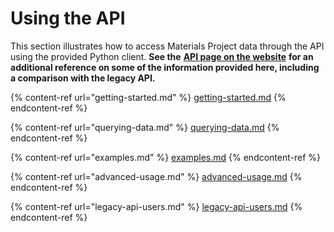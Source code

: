 # Using the API

This section illustrates how to access Materials Project data through the API using the provided Python client. **See the** [**API page on the website**](https://next-gen.materialsproject.org/api) **for an additional reference on some of the information provided here, including a comparison with the legacy API.**

{% content-ref url="getting-started.md" %}
[getting-started.md](getting-started.md)
{% endcontent-ref %}

{% content-ref url="querying-data.md" %}
[querying-data.md](querying-data.md)
{% endcontent-ref %}

{% content-ref url="examples.md" %}
[examples.md](examples.md)
{% endcontent-ref %}

{% content-ref url="advanced-usage.md" %}
[advanced-usage.md](advanced-usage.md)
{% endcontent-ref %}

{% content-ref url="legacy-api-users.md" %}
[legacy-api-users.md](legacy-api-users.md)
{% endcontent-ref %}

